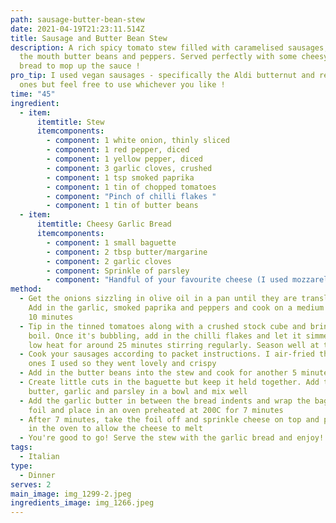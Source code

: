 ```yaml
---
path: sausage-butter-bean-stew
date: 2021-04-19T21:23:11.514Z
title: Sausage and Butter Bean Stew
description: A rich spicy tomato stew filled with caramelised sausages, melt in
  the mouth butter beans and peppers. Served perfectly with some cheesy garlic
  bread to mop up the sauce !
pro_tip: I used vegan sausages - specifically the Aldi butternut and red pepper
  ones but feel free to use whichever you like !
time: "45"
ingredient:
  - item:
      itemtitle: Stew
      itemcomponents:
        - component: 1 white onion, thinly sliced
        - component: 1 red pepper, diced
        - component: 1 yellow pepper, diced
        - component: 3 garlic cloves, crushed
        - component: 1 tsp smoked paprika
        - component: 1 tin of chopped tomatoes
        - component: "Pinch of chilli flakes "
        - component: 1 tin of butter beans
  - item:
      itemtitle: Cheesy Garlic Bread
      itemcomponents:
        - component: 1 small baguette
        - component: 2 tbsp butter/margarine
        - component: 2 garlic cloves
        - component: Sprinkle of parsley
        - component: "Handful of your favourite cheese (I used mozzarella) "
method:
  - Get the onions sizzling in olive oil in a pan until they are translucent.
    Add in the garlic, smoked paprika and peppers and cook on a medium heat for
    10 minutes
  - Tip in the tinned tomatoes along with a crushed stock cube and bring to the
    boil. Once it's bubbling, add in the chilli flakes and let it simmer on a
    low heat for around 25 minutes stirring regularly. Season well at this point
  - Cook your sausages according to packet instructions. I air-fried the vegan
    ones I used so they went lovely and crispy
  - Add in the butter beans into the stew and cook for another 5 minutes
  - Create little cuts in the baguette but keep it held together. Add the
    butter, garlic and parsley in a bowl and mix well
  - Add the garlic butter in between the bread indents and wrap the baguette in
    foil and place in an oven preheated at 200C for 7 minutes
  - After 7 minutes, take the foil off and sprinkle cheese on top and pop back
    in the oven to allow the cheese to melt
  - You're good to go! Serve the stew with the garlic bread and enjoy!!
tags:
  - Italian
type:
  - Dinner
serves: 2
main_image: img_1299-2.jpeg
ingredients_image: img_1266.jpeg
---
```

